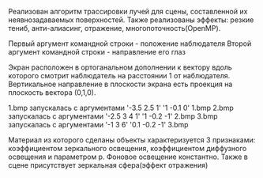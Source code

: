 
Реализован алгоритм трассировки лучей для сцены, составленной их неявнозадаваемых поверхностей.
Также реализованы эффекты: резкие тениб, анти-алиасинг, отражение, многопоточность(OpenMP).

Первый аргумент командной строки - положение наблюдателя
Второй аргумент командной строки - направление его глаз 

Экран расположен в ортоганальном дополнении к вектору вдоль которого смотрит наблюдатель на расстоянии 1 от наблюдателя.
Вертикальное направление в плоскости экрана есть проекция на плоскость вектора (0,1,0).

1.bmp запускалась с аргументами '-3.5  2.5  1'  '1  -0.1  0' 1.bmp
2.bmp запускалась с аргументами '-2.5  3  4  1'  '1  -0.2  -1' 2.bmp
3.bmp запускалась с аргументами '-1 3 6' '0.1 -0.2 -1' 3.bmp

Материал из которого сделаны объекты характеризуется 3 признаками: коэффициентом зеркального освещения, коэффициентом диффузного освещения и параметром p.
Фоновое освещение константно.
Также в сцене присутствует зеркальная сфера(эффект отражения)
